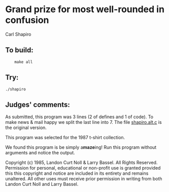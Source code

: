 # Grand prize for most well-rounded in confusion

Carl Shapiro

## To build:

        make all


## Try:

	./shapiro


## Judges' comments:

As submitted, this program was 3 lines (2 of defines and 1 of code).
To make news & mail happy we split the last line into 7. The file
[shapiro.alt.c](shapiro.alt.c) is the original version.


This program was selected for the 1987 t-shirt collection.

We found this program is be simply a**maze**ing! Run this program without
arguments and notice the output. 


Copyright (c) 1985, Landon Curt Noll & Larry Bassel.
All Rights Reserved.  Permission for personal, educational or non-profit use is
granted provided this this copyright and notice are included in its entirety
and remains unaltered.  All other uses must receive prior permission in writing
from both Landon Curt Noll and Larry Bassel.
